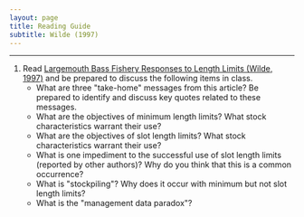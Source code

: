 ```yaml
---
layout: page
title: Reading Guide
subtitle: Wilde (1997)
---
```


----

1. Read [Largemouth Bass Fishery Responses to Length Limits (Wilde, 1997)](Wilde_1997_LMBLengthLimits.pdf) and be prepared to discuss the following items in class.
    *	What are three "take-home" messages from this article?  Be prepared to identify and discuss key quotes related to these messages.
    *	What are the objectives of minimum length limits?  What stock characteristics warrant their use?
    *	What are the objectives of slot length limits?  What stock characteristics warrant their use?
    *	What is one impediment to the successful use of slot length limits (reported by other authors)?  Why do you think that this is a common occurrence?
    *	What is "stockpiling"?  Why does it occur with minimum but not slot length limits?
    *	What is the "management data paradox"?
